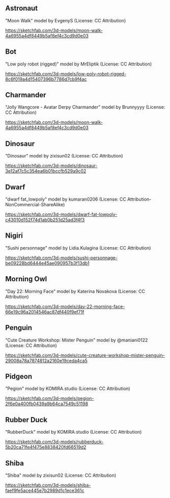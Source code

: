 ﻿## Astronaut

"Moon Walk" model by EvgenyS (License: CC Attribution)

https://sketchfab.com/3d-models/moon-walk-4a6955a4df8449b5af8ef4c3cd9d0e03

## Bot

"Low poly robot (rigged)" model by MrEliptik (License: CC Attribution)

https://sketchfab.com/3d-models/low-poly-robot-rigged-8c6f019a4d15407396b7786d7cb9f4ac


## Charmander</div>

"Jolly Wangcore - Avatar Derpy Charmander" model by Brunnyyyy (License: CC Attribution)

https://sketchfab.com/3d-models/moon-walk-4a6955a4df8449b5af8ef4c3cd9d0e03


## Dinosaur

"Dinosaur" model by zixisun02 (License: CC Attribution)

https://sketchfab.com/3d-models/dinosaur-3e12af7c5c354ea6b01bccfb529a9c02


## Dwarf

"dwarf fat_lowpoly" model by kumaran0206 (License: CC Attribution-NonCommercial-ShareAlike)

https://sketchfab.com/3d-models/dwarf-fat-lowpoly-c43010d152f74d1ab0b251d25ad3f4f3


## Nigiri

"Sushi personnage" model by Lidia.Kulagina (License: CC Attribution)

https://sketchfab.com/3d-models/sushi-personnage-be09228bd6444e45ae090957b3f13db1


## Morning Owl

"Day 22: Morning Face" model by Katerina Novakova (License: CC Attribution)

https://sketchfab.com/3d-models/day-22-morning-face-66e19c96a2014546ac87df440f9ef71f


## Penguin

"Cute Creature Workshop: Mister Penguin" model by @maniani0122 (License: CC Attribution)

https://sketchfab.com/3d-models/cute-creature-workshop-mister-penguin-29008a78a7874812a2160e19ceda4ca5


## Pidgeon

"Pegion" model by KOMIRA.studio (License: CC Attribution)

https://sketchfab.com/3d-models/pegion-2f6e0a400fb0439a9b64ca7549c51198


## Rubber Duck

"RubberDuck" model by KOMIRA.studio (License: CC Attribution)

https://sketchfab.com/3d-models/rubberduck-5b20ca71fe4f475e8838420fd66519d2


## Shiba

"Shiba" model by zixisun02 (License: CC Attribution)

https://sketchfab.com/3d-models/shiba-faef9fe5ace445e7b2989d1c1ece361c
            

